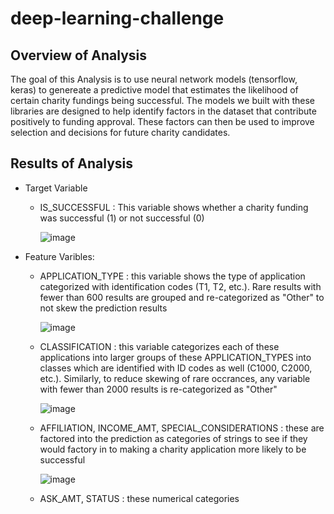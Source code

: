 # deep-learning-challenge
## Overview of Analysis
The goal of this Analysis is to use neural network models (tensorflow, keras) to genereate a predictive model that estimates the likelihood of certain charity fundings being successful.  The models we built with these libraries are designed to help identify factors in the dataset that contribute positively to funding approval.  These factors can then be used to improve selection and decisions for future charity candidates.

## Results of Analysis
- Target Variable 
  - IS_SUCCESSFUL : This variable shows whether a charity funding was successful (1) or not successful (0)

    ![image](https://github.com/user-attachments/assets/b9fb9655-ffd1-4ca2-bab0-ee777b619035)

- Feature Varibles:
  - APPLICATION_TYPE : this variable shows the type of application categorized with identification codes (T1, T2, etc.).  Rare results with fewer than 600 results are grouped and re-categorized as "Other" to not skew the prediction results

    ![image](https://github.com/user-attachments/assets/1386fdee-1317-4442-aabd-c689494f1142)

  - CLASSIFICATION : this variable categorizes each of these applications into larger groups of these APPLICATION_TYPES into classes which are identified with ID codes as well (C1000, C2000, etc.).  Similarly, to reduce skewing of rare occrances, any variable with fewer than 2000 results is re-categorized as "Other"

    ![image](https://github.com/user-attachments/assets/ca18c98f-b31a-4ea9-86ad-8dbb9bd9a9b3)

  - AFFILIATION, INCOME_AMT, SPECIAL_CONSIDERATIONS : these are factored into the prediction as categories of strings to see if they would factory in to making a charity application more likely to be successful
 
    ![image](https://github.com/user-attachments/assets/de403e3a-afe8-4b2c-879e-9b671961931b)

  - ASK_AMT, STATUS : these numerical categories 
